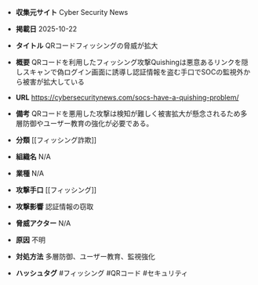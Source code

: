 - **収集元サイト**
Cyber Security News

- **掲載日**
2025-10-22

- **タイトル**
QRコードフィッシングの脅威が拡大

- **概要**
QRコードを利用したフィッシング攻撃Quishingは悪意あるリンクを隠しスキャンで偽ログイン画面に誘導し認証情報を盗む手口でSOCの監視外から被害が拡大している

- **URL**
https://cybersecuritynews.com/socs-have-a-quishing-problem/

- **備考**
QRコードを悪用した攻撃は検知が難しく被害拡大が懸念されるため多層防御やユーザー教育の強化が必要である。

- **分類**
[[フィッシング詐欺]]

- **組織名**
N/A

- **業種**
N/A

- **攻撃手口**
[[フィッシング]]

- **攻撃影響**
認証情報の窃取

- **脅威アクター**
N/A

- **原因**
不明

- **対処方法**
多層防御、ユーザー教育、監視強化

- **ハッシュタグ**
#フィッシング #QRコード #セキュリティ
